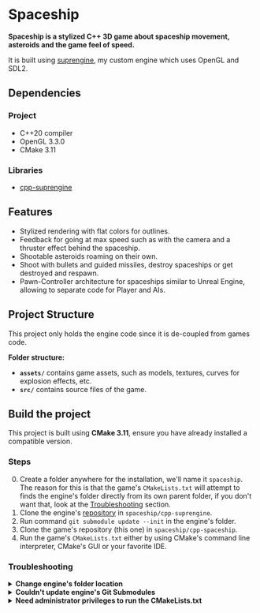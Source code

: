 # Spaceship
**Spaceship is a stylized C++ 3D game about spaceship movement, asteroids and the game feel of speed.**

It is built using [suprengine](https://github.com/arkaht/cpp-suprengine), my custom engine which uses OpenGL and SDL2.

## Dependencies
### Project
+ C++20 compiler
+ OpenGL 3.3.0
+ CMake 3.11

### Libraries
+ [cpp-suprengine](https://github.com/arkaht/cpp-suprengine)

## Features
+ Stylized rendering with flat colors for outlines.
+ Feedback for going at max speed such as with the camera and a thruster effect behind the spaceship.
+ Shootable asteroids roaming on their own.
+ Shoot with bullets and guided missiles, destroy spaceships or get destroyed and respawn.
+ Pawn-Controller architecture for spaceships similar to Unreal Engine, allowing to separate code for Player and AIs.

## Project Structure
This project only holds the engine code since it is de-coupled from games code.

**Folder structure:**
+ **`assets/`** contains game assets, such as models, textures, curves for explosion effects, etc.
+ **`src/`** contains source files of the game.

## Build the project
This project is built using **CMake 3.11**, ensure you have already installed a compatible version.

### Steps
0. Create a folder anywhere for the installation, we'll name it `spaceship`. The reason for this is that the game's `CMakeLists.txt` will attempt to finds the engine's folder directly from its own parent folder, if you don't want that, look at the [Troubleshooting](#troubleshooting) section.
1. Clone the engine's [repository](https://github.com/arkaht/cpp-suprengine) in `spaceship/cpp-suprengine`.
2. Run command `git submodule update --init` in the engine's folder.
3. Clone the game's repository (this one) in `spaceship/cpp-spaceship`.
4. Run the game's `CMakeLists.txt` either by using CMake's command line interpreter, CMake's GUI or your favorite IDE.

### Troubleshooting

<details><summary><b>Change engine's folder location</b></summary>

If for some reasons you want to move the engine's or game's folder apart from each other,
you can configure the location of the engine using the CMake variable `SUPRENGINE_PATH`.

Using command line:
```cmd
cd build
cmake .. -DSUPRENGINE_PATH=C:/Path/To/Engine/
```

You can also use **cmake-gui** to change this variable.
</details>

<details><summary><b>Couldn't update engine's Git Submodules</b></summary>

If running the git submodule update command didn't work for any reasons, replace the folder `libs/curve-x` by cloning [arkaht/cpp-curve-x](https://github.com/arkaht/cpp-curve-x).
</details>

<details><summary><b>Need administrator privileges to run the CMakeLists.txt</b></summary>

I'm using symbolic links to avoid having to copy the assets folder each time I compile. The problem is that on Windows, the symlink command requires administrator privileges. To resolve that, you can either:
+ Enable Windows developper mode (not recommended).
+ Run your IDE or CLI with administrator privileges.
+ Edit the `CMakeLists.txt` by replacing `suprengine_symlink_assets` with `suprengine_copy_assets`
</details>